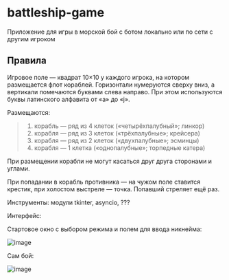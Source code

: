 # battleship-game
Приложение для игры в морской бой с ботом локально или по сети с другим игроком

## Правила
Игровое поле —  квадрат 10×10 у каждого игрока, на котором размещается флот кораблей. Горизонтали нумеруются сверху вниз, а вертикали помечаются буквами слева направо. При этом используются буквы латинского алфавита от «a» до «j».

Размещаются:
>1. корабль — ряд из 4 клеток («четырёхпалубный»; линкор)
>2. корабля — ряд из 3 клеток («трёхпалубные»; крейсера)
>3. корабля — ряд из 2 клеток («двухпалубные»; эсминцы)
>4. корабля — 1 клетка («однопалубные»; торпедные катера)

При размещении корабли не могут касаться друг друга сторонами и углами.

При попадании в корабль противника — на чужом поле ставится крестик, при холостом выстреле — точка. Попавший стреляет ещё раз. 

Инструменты: 
модули tkinter, asyncio, ???

Интерфейс:

Стартовое окно с выбором режима и полем для ввода никнейма:

![image](https://user-images.githubusercontent.com/126547500/229142036-a6d87963-d58d-48b9-8bc7-a68c880a7d5c.png)

Сам бой:

![image](https://user-images.githubusercontent.com/126547500/229198534-df03ce3d-0224-4b92-a9be-3c2d688424fa.png)
